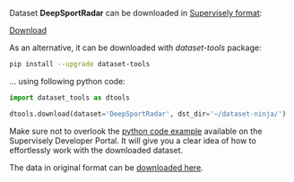 Dataset **DeepSportRadar** can be downloaded in [Supervisely format](https://developer.supervisely.com/api-references/supervisely-annotation-json-format):

 [Download](https://assets.supervisely.com/remote/eyJsaW5rIjogImZzOi8vYXNzZXRzLzM1ODlfRGVlcFNwb3J0UmFkYXIvZGVlcHNwb3J0cmFkYXItRGF0YXNldE5pbmphLnRhciIsICJzaWciOiAiK3FNR0VZVUpNTGdvU2J0QWgzcTM5bGlGUytZc2NjNXFObmhla1JRbGlMUT0ifQ==)

As an alternative, it can be downloaded with *dataset-tools* package:
``` bash
pip install --upgrade dataset-tools
```

... using following python code:
``` python
import dataset_tools as dtools

dtools.download(dataset='DeepSportRadar', dst_dir='~/dataset-ninja/')
```
Make sure not to overlook the [python code example](https://developer.supervisely.com/getting-started/python-sdk-tutorials/iterate-over-a-local-project) available on the Supervisely Developer Portal. It will give you a clear idea of how to effortlessly work with the downloaded dataset.

The data in original format can be [downloaded here](https://www.kaggle.com/datasets/deepsportradar/basketball-instants-dataset/download?datasetVersionNumber=4).
